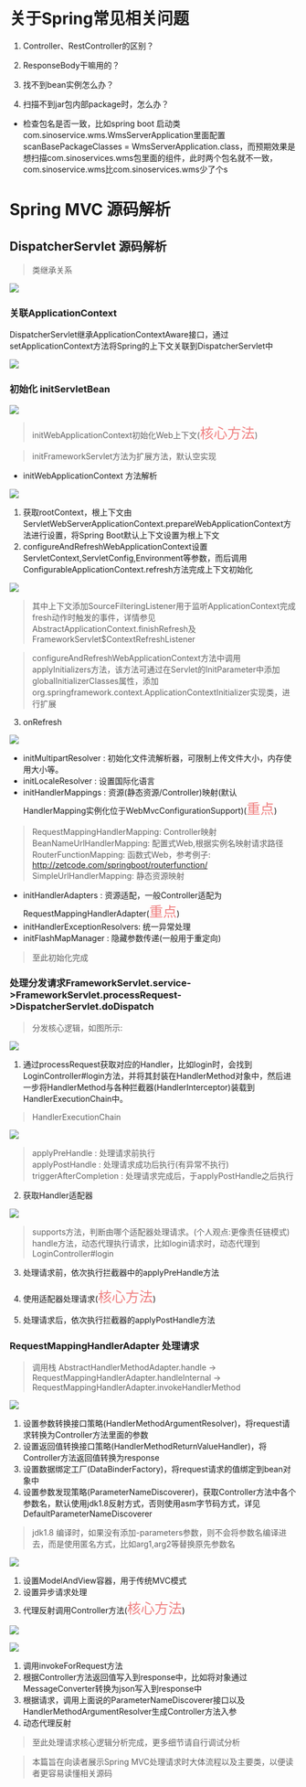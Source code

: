 # 关于Spring常见相关问题
1. Controller、RestController的区别？

2. ResponseBody干嘛用的？

3. 找不到bean实例怎么办？

4. 扫描不到jar包内部package时，怎么办？
* 检查包名是否一致，比如spring boot 启动类com.sinoservice.wms.WmsServerApplication里面配置scanBasePackageClasses = WmsServerApplication.class，而预期效果是想扫描com.sinoservices.wms包里面的组件，此时两个包名就不一致，com.sinoservice.wms比com.sinoservices.wms少了个s

# Spring MVC 源码解析
## DispatcherServlet 源码解析
> 类继承关系

![](images/DispatcherServlet.png)

### 关联ApplicationContext  
DispatcherServlet继承ApplicationContextAware接口，通过setApplicationContext方法将Spring的上下文关联到DispatcherServlet中

![](images/setApplicationContext.png)

### 初始化 initServletBean  

![](images/initServletBean.png)

> initWebApplicationContext初始化Web上下文(<font color=#F08080 size=5>核心方法</font>)

> initFrameworkServlet方法为扩展方法，默认空实现

* initWebApplicationContext 方法解析

![](images/initWebApplicationContext.png)

1. 获取rootContext，根上下文由ServletWebServerApplicationContext.prepareWebApplicationContext方法进行设置，将Spring Boot默认上下文设置为根上下文
2. configureAndRefreshWebApplicationContext设置ServletContext,ServletConfig,Environment等参数，而后调用ConfigurableApplicationContext.refresh方法完成上下文初始化

![](images/configureAndRefreshWebApplicationContext.png)

> 其中上下文添加SourceFilteringListener用于监听ApplicationContext完成fresh动作时触发的事件，详情参见AbstractApplicationContext.finishRefresh及FrameworkServlet$ContextRefreshListener

> configureAndRefreshWebApplicationContext方法中调用applyInitializers方法，该方法可通过在Servlet的InitParameter中添加globalInitializerClasses属性，添加org.springframework.context.ApplicationContextInitializer实现类，进行扩展

3. onRefresh

![](images/onRefresh.png)

* initMultipartResolver : 初始化文件流解析器，可限制上传文件大小，内存使用大小等。
* initLocaleResolver : 设置国际化语言
* initHandlerMappings : 资源(静态资源/Controller)映射(默认HandlerMapping实例化位于WebMvcConfigurationSupport)(<font color=#F08080 size=5>重点</font>)

> RequestMappingHandlerMapping: Controller映射  
> BeanNameUrlHandlerMapping: 配置式Web,根据实例名映射请求路径  
> RouterFunctionMapping: 函数式Web，参考例子: http://zetcode.com/springboot/routerfunction/  
> SimpleUrlHandlerMapping: 静态资源映射  

* initHandlerAdapters : 资源适配，一般Controller适配为RequestMappingHandlerAdapter(<font color=#F08080 size=5>重点</font>)
* initHandlerExceptionResolvers: 统一异常处理
* initFlashMapManager : 隐藏参数传递(一般用于重定向)

> 至此初始化完成

### 处理分发请求FrameworkServlet.service->FrameworkServlet.processRequest->DispatcherServlet.doDispatch

> 分发核心逻辑，如图所示:

![](images/doDispatch.png)

1. 通过processRequest获取对应的Handler，比如login时，会找到LoginController#login方法，并将其封装在HandlerMethod对象中，然后进一步将HandlerMethod与各种拦截器(HandlerInterceptor)装载到HandlerExecutionChain中。

> HandlerExecutionChain

![](images/HandlerExecutionChain.png) 

> applyPreHandle : 处理请求前执行  
> applyPostHandle : 处理请求成功后执行(有异常不执行)  
> triggerAfterCompletion : 处理请求完成后，于applyPostHandle之后执行  

2. 获取Handler适配器

![](images/HandlerAdapter.png) 

> supports方法，判断由哪个适配器处理请求。(个人观点:更像责任链模式)  
> handle方法，动态代理执行请求，比如login请求时，动态代理到LoginController#login  

3. 处理请求前，依次执行拦截器中的applyPreHandle方法

4. 使用适配器处理请求(<font color=#F08080 size=5>核心方法</font>)

5. 处理请求后，依次执行拦截器的applyPostHandle方法

### RequestMappingHandlerAdapter 处理请求

> 调用栈 AbstractHandlerMethodAdapter.handle -> RequestMappingHandlerAdapter.handleInternal -> RequestMappingHandlerAdapter.invokeHandlerMethod

![](images/invocableMethod.png) 

1. 设置参数转换接口策略(HandlerMethodArgumentResolver)，将request请求转换为Controller方法里面的参数
2. 设置返回值转换接口策略(HandlerMethodReturnValueHandler)，将Controller方法返回值转换为response
3. 设置数据绑定工厂(DataBinderFactory)，将request请求的值绑定到bean对象中
4. 设置参数发现策略(ParameterNameDiscoverer)，获取Controller方法中各个参数名，默认使用jdk1.8反射方式，否则使用asm字节码方式，详见DefaultParameterNameDiscoverer

> jdk1.8 编译时，如果没有添加-parameters参数，则不会将参数名编译进去，而是使用匿名方式，比如arg1,arg2等替换原先参数名

![](images/invokeAndHandle.png) 

1. 设置ModelAndView容器，用于传统MVC模式
2. 设置异步请求处理
3. 代理反射调用Controller方法(<font color=#F08080 size=5>核心方法</font>)

![](images/invoke.png) 

![](images/invokeForRequest.png) 

1. 调用invokeForRequest方法
2. 根据Controller方法返回值写入到response中，比如将对象通过MessageConverter转换为json写入到response中
3. 根据请求，调用上面说的ParameterNameDiscoverer接口以及HandlerMethodArgumentResolver生成Controller方法入参
4. 动态代理反射

> 至此处理请求核心逻辑分析完成，更多细节请自行调试分析

> 本篇旨在向读者展示Spring MVC处理请求时大体流程以及主要类，以便读者更容易读懂相关源码